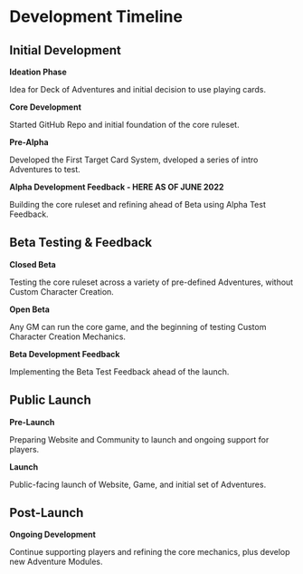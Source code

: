 # Development Timeline

<!-- Notes from community feedback: add goals and explicit deliverables / must-haves to advance in each phase, as well as what we're hoping to learn and grow from as a result. -->

## Initial Development

**Ideation Phase**

Idea for Deck of Adventures and initial decision to use playing cards.

**Core Development**

Started GitHub Repo and initial foundation of the core ruleset.

**Pre-Alpha**

Developed the First Target Card System, dveloped a series of intro Adventures to test.

**Alpha Development Feedback - HERE AS OF JUNE 2022**

Building the core ruleset and refining ahead of Beta using Alpha Test Feedback.

## Beta Testing & Feedback

**Closed Beta**

Testing the core ruleset across a variety of pre-defined Adventures, without Custom Character Creation.

**Open Beta**

Any GM can run the core game, and the beginning of testing Custom Character Creation Mechanics.

**Beta Development Feedback**

Implementing the Beta Test Feedback ahead of the launch.

## Public Launch

**Pre-Launch**

Preparing Website and Community to launch and ongoing support for players.

**Launch**

Public-facing launch of Website, Game, and initial set of Adventures.

## Post-Launch

**Ongoing Development**

Continue supporting players and refining the core mechanics, plus develop new Adventure Modules.
